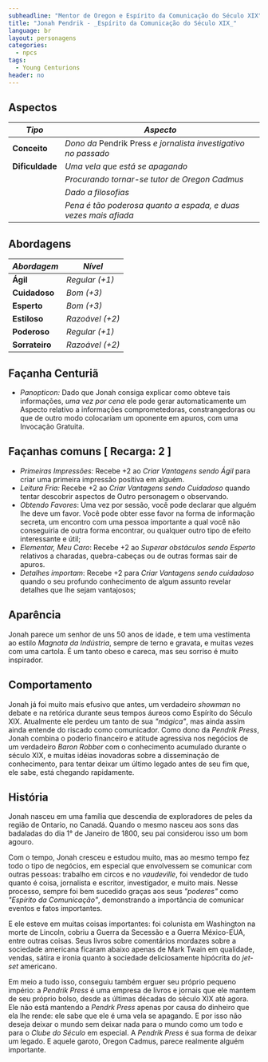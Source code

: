 ```yaml
---
subheadline: "Mentor de Oregon e Espírito da Comunicação do Século XIX" 
title: "Jonah Pendrik - _Espírito da Comunicação do Século XIX_"
language: br
layout: personagens
categories:
  - npcs 
tags:
  - Young Centurions
header: no
---
```



## Aspectos

| ***Tipo***       | ***Aspecto***                                                   |
|------------------|-----------------------------------------------------------------|
| __Conceito__     | _Dono da_ Pendrik Press _e jornalista investigativo no passado_ |
| __Dificuldade__  | _Uma vela que está se apagando_                                 |
|                  | _Procurando tornar-se tutor de Oregon Cadmus_                   |
|                  | _Dado a filosofias_                                             |
|                  | _Pena é tão poderosa quanto a espada, e duas vezes mais afiada_ |

## Abordagens

| ***Abordagem*** | ***Nível***     |
|-----------------|-----------------|
| __Ágil__        | _Regular (+1)_  |
| __Cuidadoso__   | _Bom (+3)_      |
| __Esperto__     | _Bom (+3)_      |
| __Estiloso__    | _Razoável (+2)_ |
| __Poderoso__    | _Regular (+1)_  |
| __Sorrateiro__  | _Razoável (+2)_ |

## Façanha Centuriã

+ _Panopticon:_ Dado que Jonah consiga explicar como obteve tais informações, _uma vez por cena_ ele pode gerar automaticamente um Aspecto relativo a informações comprometedoras, constrangedoras ou que de outro modo colocariam um oponente em apuros, com uma Invocação Gratuita.

## Façanhas comuns [ Recarga: 2 ]

- _Primeiras Impressões:_ Recebe +2 ao _Criar Vantagens sendo Ágil_ para criar uma primeira impressão positiva em alguém.
- _Leitura Fria:_ Recebe +2 ao _Criar Vantagens sendo Cuidadoso_ quando tentar descobrir aspectos de Outro personagem o observando.
- _Obtendo Favores_: Uma vez por sessão, você pode declarar que alguém lhe deve um favor. Você pode obter esse favor na forma de informação secreta, um encontro com uma pessoa importante a qual você não conseguiria de outra forma encontrar, ou qualquer outro tipo de efeito interessante e útil;
- _Elementar, Meu Caro_: Recebe +2 ao _Superar obstáculos sendo Esperto_ relativos a charadas, quebra-cabeças ou de outras formas sair de apuros.
- _Detalhes importam_: Recebe +2 para _Criar Vantagens sendo cuidadoso_ quando o seu profundo conhecimento de algum assunto revelar detalhes que lhe sejam vantajosos;

## Aparência

Jonah parece um senhor de uns 50 anos de idade, e tem uma vestimenta ao estilo _Magnata da Indústria_, sempre de terno e gravata, e muitas vezes com uma cartola. É um tanto obeso e careca, mas seu sorriso é muito inspirador.

## Comportamento

Jonah já foi muito mais efusivo que antes, um verdadeiro _showman_ no debate e na retórica durante seus tempos áureos como Espírito do Século XIX. Atualmente ele perdeu um tanto de sua _"mágica"_, mas ainda assim ainda entende do riscado como comunicador. Como dono da _Pendrik Press_, Jonah combina o poderio financeiro e atitude agressiva nos negócios de um verdadeiro _Baron Robber_ com o conhecimento acumulado durante o século XIX, e muitas idéias inovadoras sobre a disseminação de conhecimento, para tentar deixar um último legado antes de seu fim que, ele sabe, está chegando rapidamente.

## História

Jonah nasceu em uma família que descendia de exploradores de peles da região de Ontario, no Canadá. Quando o mesmo nasceu aos sons das badaladas do dia 1° de Janeiro de 1800, seu pai considerou isso um bom agouro. 

Com o tempo, Jonah cresceu e estudou muito, mas ao mesmo tempo fez todo o tipo de negócios, em especial que envolvessem se comunicar com outras pessoas: trabalho em circos e no _vaudeville_, foi vendedor de tudo quanto é coisa, jornalista e escritor, investigador, e muito mais. Nesse processo, sempre foi bem sucedido graças aos seus _"poderes"_ como _"Espírito da Comunicação"_, demonstrando a importância de comunicar eventos e fatos importantes.

E ele esteve em muitas coisas importantes: foi colunista em Washington na morte de Lincoln, cobriu a Guerra da Secessão e a Guerra México-EUA, entre outras coisas. Seus livros sobre comentários mordazes sobre a sociedade americana ficaram abaixo apenas de Mark Twain em qualidade, vendas, sátira e ironia quanto à sociedade deliciosamente hipócrita do _jet-set_ americano.

Em meio a tudo isso, conseguiu também erguer seu próprio pequeno império: a _Pendrik Press_ é uma empresa de livros e jornais que ele mantem de seu próprio bolso, desde as últimas décadas do século XIX até agora. Ele não está mantendo a _Pendrk Press_ apenas por causa do dinheiro que ela lhe rende: ele sabe que ele é uma vela se apagando. E por isso não deseja deixar o mundo sem deixar nada para o mundo como um todo e para o _Clube do Século_ em especial. A _Pendrik Press_ é sua forma de deixar um legado. E aquele garoto, Oregon Cadmus, parece realmente alguém importante.
